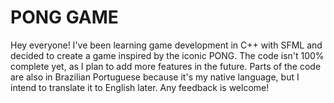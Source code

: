 # PONG GAME

Hey everyone! I've been learning game development in C++ with SFML and decided to create a game inspired by the iconic PONG. The code isn't 100% complete yet, as I plan to add more features in the future. Parts of the code are also in Brazilian Portuguese because it's my native language, but I intend to translate it to English later. Any feedback is welcome!
